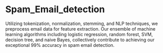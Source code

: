 # Spam_Email_detection
Utilizing tokenization, normalization, stemming, and NLP techniques, we preprocess email data for feature  extraction. Our ensemble of machine learning algorithms including logistic regression, random forest, SVM,  decision tree, and naive Bayes, collectively contribute to achieving our exceptional 99% accuracy in spam email detection.
